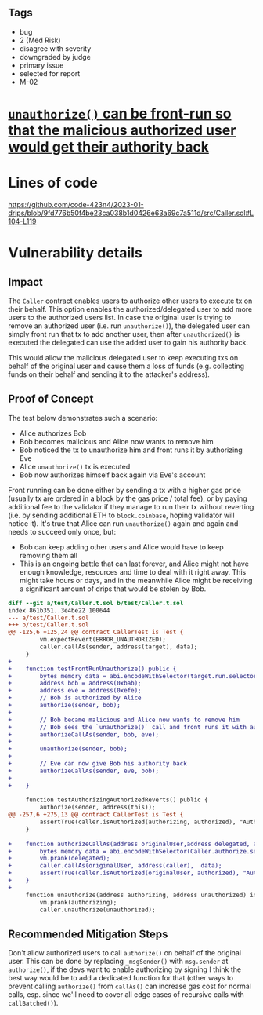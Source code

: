 ## Tags

- bug
- 2 (Med Risk)
- disagree with severity
- downgraded by judge
- primary issue
- selected for report
- M-02

# [`unauthorize()` can be front-run so that the malicious authorized user would get their authority back](https://github.com/code-423n4/2023-01-drips-findings/issues/163) 

# Lines of code

https://github.com/code-423n4/2023-01-drips/blob/9fd776b50f4be23ca038b1d0426e63a69c7a511d/src/Caller.sol#L104-L119


# Vulnerability details

## Impact

The `Caller` contract enables users to authorize other users to execute tx on their behalf.
This option enables the authorized/delegated user to add more users to the authorized users list.
In case the original user is trying to remove an authorized user (i.e. run `unauthorize()`), the delegated user can simply front run that tx to add another user, then after `unauthorized()` is executed the delegated can use the added user to gain his authority back.

This would allow the malicious delegated user to keep executing txs on behalf of the original user and cause them a loss of funds (e.g. collecting funds on their behalf and sending it to the attacker's address).

## Proof of Concept

The test below demonstrates such a scenario:
* Alice authorizes Bob
* Bob becomes malicious and Alice now wants to remove him
* Bob noticed the tx to unauthorize him and front runs it by authorizing Eve
* Alice `unauthorize()` tx is executed
* Bob now authorizes himself back again via Eve's account


Front running can be done either by sending a tx with a higher gas price (usually tx are ordered in a block by the gas price / total fee), or by paying additional fee to the validator if they manage to run their tx without reverting (i.e. by sending additional ETH to `block.coinbase`, hoping validator will notice it).
It's true that Alice can run `unauthorize()` again and again and needs to succeed only once, but:
* Bob can keep adding other users and Alice would have to keep removing them all
* This is an ongoing battle that can last forever, and Alice might not have enough knowledge, resources and time to deal with it right away. This might take hours or days, and in the meanwhile Alice might be receiving a significant amount of drips that would be stolen by Bob.



```diff
diff --git a/test/Caller.t.sol b/test/Caller.t.sol
index 861b351..3e4be22 100644
--- a/test/Caller.t.sol
+++ b/test/Caller.t.sol
@@ -125,6 +125,24 @@ contract CallerTest is Test {
         vm.expectRevert(ERROR_UNAUTHORIZED);
         caller.callAs(sender, address(target), data);
     }
+    
+    function testFrontRunUnauthorize() public {
+        bytes memory data = abi.encodeWithSelector(target.run.selector, 1);
+        address bob = address(0xbab);
+        address eve = address(0xefe);
+        // Bob is authorized by Alice
+        authorize(sender, bob);
+
+        // Bob became malicious and Alice now wants to remove him
+        // Bob sees the `unauthorize()` call and front runs it with authorizing Eve
+        authorizeCallAs(sender, bob, eve);
+
+        unauthorize(sender, bob);
+
+        // Eve can now give Bob his authority back
+        authorizeCallAs(sender, eve, bob);
+
+    }
 
     function testAuthorizingAuthorizedReverts() public {
         authorize(sender, address(this));
@@ -257,6 +275,13 @@ contract CallerTest is Test {
         assertTrue(caller.isAuthorized(authorizing, authorized), "Authorization failed");
     }
 
+    function authorizeCallAs(address originalUser,address delegated, address authorized) internal {
+        bytes memory data = abi.encodeWithSelector(Caller.authorize.selector, authorized);
+        vm.prank(delegated);
+        caller.callAs(originalUser, address(caller),  data);
+        assertTrue(caller.isAuthorized(originalUser, authorized), "Authorization failed");
+    }
+
     function unauthorize(address authorizing, address unauthorized) internal {
         vm.prank(authorizing);
         caller.unauthorize(unauthorized);

```

## Recommended Mitigation Steps
Don't allow authorized users to call `authorize()` on behalf of the original user.
This can be done by replacing `_msgSender()` with `msg.sender` at `authorize()`, if the devs want to enable authorizing by signing I think the best way would be to add a dedicated function for that (other ways to prevent calling `authorize()` from `callAs()` can increase gas cost for normal calls, esp. since we'll need to cover all edge cases of recursive calls with `callBatched()`).